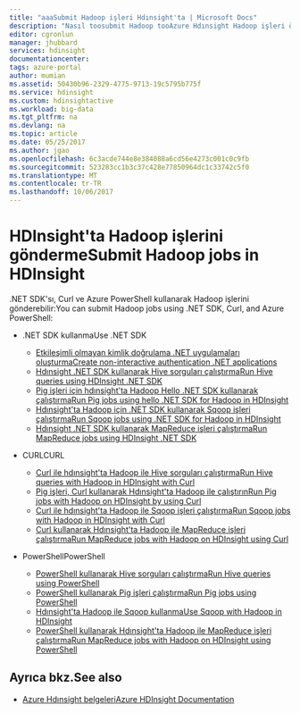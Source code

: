 ```yaml
---
title: "aaaSubmit Hadoop işleri Hdınsight'ta | Microsoft Docs"
description: "Nasıl toosubmit Hadoop tooAzure Hdınsight Hadoop işleri öğrenin."
editor: cgronlun
manager: jhubbard
services: hdinsight
documentationcenter: 
tags: azure-portal
author: mumian
ms.assetid: 50430b96-2329-4775-9713-19c5795b775f
ms.service: hdinsight
ms.custom: hdinsightactive
ms.workload: big-data
ms.tgt_pltfrm: na
ms.devlang: na
ms.topic: article
ms.date: 05/25/2017
ms.author: jgao
ms.openlocfilehash: 6c3acde744e8e384088a6cd56e4273c001c0c9fb
ms.sourcegitcommit: 523283cc1b3c37c428e77850964dc1c33742c5f0
ms.translationtype: MT
ms.contentlocale: tr-TR
ms.lasthandoff: 10/06/2017
---
```

# <a name="submit-hadoop-jobs-in-hdinsight"></a><span data-ttu-id="3dc9b-103">HDInsight'ta Hadoop işlerini gönderme</span><span class="sxs-lookup"><span data-stu-id="3dc9b-103">Submit Hadoop jobs in HDInsight</span></span>

<span data-ttu-id="3dc9b-104">.NET SDK'sı, Curl ve Azure PowerShell kullanarak Hadoop işlerini gönderebilir:</span><span class="sxs-lookup"><span data-stu-id="3dc9b-104">You can submit Hadoop jobs using .NET SDK, Curl, and Azure PowerShell:</span></span>

- <span data-ttu-id="3dc9b-105">.NET SDK kullanma</span><span class="sxs-lookup"><span data-stu-id="3dc9b-105">Use .NET SDK</span></span>

  - [<span data-ttu-id="3dc9b-106">Etkileşimli olmayan kimlik doğrulama .NET uygulamaları oluşturma</span><span class="sxs-lookup"><span data-stu-id="3dc9b-106">Create non-interactive authentication .NET applications</span></span>](hdinsight-create-non-interactive-authentication-dotnet-applications.md)
  - [<span data-ttu-id="3dc9b-107">Hdınsight .NET SDK kullanarak Hive sorguları çalıştırma</span><span class="sxs-lookup"><span data-stu-id="3dc9b-107">Run Hive queries using HDInsight .NET SDK</span></span>](hdinsight-hadoop-use-hive-dotnet-sdk.md)
  - [<span data-ttu-id="3dc9b-108">Pig işleri için hdınsight'ta Hadoop Hello .NET SDK kullanarak çalıştırma</span><span class="sxs-lookup"><span data-stu-id="3dc9b-108">Run Pig jobs using hello .NET SDK for Hadoop in HDInsight</span></span>](hdinsight-hadoop-use-pig-dotnet-sdk.md)
  - [<span data-ttu-id="3dc9b-109">Hdınsight'ta Hadoop için .NET SDK kullanarak Sqoop işleri çalıştırma</span><span class="sxs-lookup"><span data-stu-id="3dc9b-109">Run Sqoop jobs using .NET SDK for Hadoop in HDInsight</span></span>](hdinsight-hadoop-use-sqoop-dotnet-sdk.md)
  - [<span data-ttu-id="3dc9b-110">Hdınsight .NET SDK kullanarak MapReduce işleri çalıştırma</span><span class="sxs-lookup"><span data-stu-id="3dc9b-110">Run MapReduce jobs using HDInsight .NET SDK</span></span>](hdinsight-hadoop-use-mapreduce-dotnet-sdk.md)

- <span data-ttu-id="3dc9b-111">CURL</span><span class="sxs-lookup"><span data-stu-id="3dc9b-111">CURL</span></span>

  - [<span data-ttu-id="3dc9b-112">Curl ile hdınsight'ta Hadoop ile Hive sorguları çalıştırma</span><span class="sxs-lookup"><span data-stu-id="3dc9b-112">Run Hive queries with Hadoop in HDInsight with Curl</span></span>](hdinsight-hadoop-use-hive-curl.md)
  - [<span data-ttu-id="3dc9b-113">Pig işleri, Curl kullanarak Hdınsight'ta Hadoop ile çalıştırın</span><span class="sxs-lookup"><span data-stu-id="3dc9b-113">Run Pig jobs with Hadoop on HDInsight by using Curl</span></span>](hdinsight-hadoop-use-pig-curl.md)
  - [<span data-ttu-id="3dc9b-114">Curl ile hdınsight'ta Hadoop ile Sqoop işleri çalıştırma</span><span class="sxs-lookup"><span data-stu-id="3dc9b-114">Run Sqoop jobs with Hadoop in HDInsight with Curl</span></span>](hdinsight-hadoop-use-sqoop-curl.md)
  - [<span data-ttu-id="3dc9b-115">Curl kullanarak Hdınsight'ta Hadoop ile MapReduce işleri çalıştırma</span><span class="sxs-lookup"><span data-stu-id="3dc9b-115">Run MapReduce jobs with Hadoop on HDInsight using Curl</span></span>](hdinsight-hadoop-use-mapreduce-curl.md)

- <span data-ttu-id="3dc9b-116">PowerShell</span><span class="sxs-lookup"><span data-stu-id="3dc9b-116">PowerShell</span></span>

  - [<span data-ttu-id="3dc9b-117">PowerShell kullanarak Hive sorguları çalıştırma</span><span class="sxs-lookup"><span data-stu-id="3dc9b-117">Run Hive queries using PowerShell</span></span>](hdinsight-hadoop-use-hive-powershell.md)
  - [<span data-ttu-id="3dc9b-118">PowerShell kullanarak Pig işleri çalıştırma</span><span class="sxs-lookup"><span data-stu-id="3dc9b-118">Run Pig jobs using PowerShell</span></span>](hdinsight-hadoop-use-pig-powershell.md)
  - [<span data-ttu-id="3dc9b-119">Hdınsight'ta Hadoop ile Sqoop kullanma</span><span class="sxs-lookup"><span data-stu-id="3dc9b-119">Use Sqoop with Hadoop in HDInsight</span></span>](hdinsight-hadoop-use-sqoop-powershell.md)
  - [<span data-ttu-id="3dc9b-120">PowerShell kullanarak Hdınsight'ta Hadoop ile MapReduce işleri çalıştırma</span><span class="sxs-lookup"><span data-stu-id="3dc9b-120">Run MapReduce jobs with Hadoop on HDInsight using PowerShell</span></span>](hdinsight-hadoop-use-mapreduce-powershell.md)

## <a name="see-also"></a><span data-ttu-id="3dc9b-121">Ayrıca bkz.</span><span class="sxs-lookup"><span data-stu-id="3dc9b-121">See also</span></span>

- [<span data-ttu-id="3dc9b-122">Azure Hdınsight belgeleri</span><span class="sxs-lookup"><span data-stu-id="3dc9b-122">Azure HDInsight Documentation</span></span>](https://docs.microsoft.com/azure/hdinsight/)